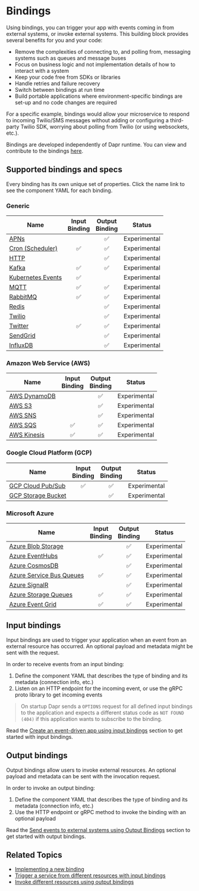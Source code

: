 # Bindings

Using bindings, you can trigger your app with events coming in from external systems, or invoke external systems. This building block provides several benefits for you and your code:

* Remove the complexities of connecting to, and polling from, messaging systems such as queues and message buses
* Focus on business logic and not implementation details of how to interact with a system
* Keep your code free from SDKs or libraries
* Handle retries and failure recovery
* Switch between bindings at run time
* Build portable applications where environment-specific bindings are set-up and no code changes are required

For a specific example, bindings would allow your microservice to respond to incoming Twilio/SMS messages without adding or configuring a third-party Twilio SDK, worrying about polling from Twilio (or using websockets, etc.).

Bindings are developed independently of Dapr runtime. You can view and contribute to the bindings [here](https://github.com/dapr/components-contrib/tree/master/bindings).

## Supported bindings and specs

Every binding has its own unique set of properties. Click the name link to see the component YAML for each binding.

### Generic

| Name | Input<br>Binding | Output<br>Binding | Status |
|------|:----------------:|:-----------------:|--------|
| [APNs](../../reference/specs/bindings/apns.md) |    | ✅ | Experimental |
| [Cron (Scheduler)](../../reference/specs/bindings/cron.md) | ✅ | ✅ | Experimental |
| [HTTP](../../reference/specs/bindings/http.md)           |    | ✅ | Experimental |
| [Kafka](../../reference/specs/bindings/kafka.md)         | ✅ | ✅ | Experimental |
| [Kubernetes Events](../../reference/specs/bindings/kubernetes.md) | ✅ |    | Experimental |
| [MQTT](../../reference/specs/bindings/mqtt.md)           | ✅ | ✅ | Experimental |
| [RabbitMQ](../../reference/specs/bindings/rabbitmq.md)   | ✅ | ✅ | Experimental |
| [Redis](../../reference/specs/bindings/redis.md)         |    | ✅ | Experimental |
| [Twilio](../../reference/specs/bindings/twilio.md)       |    | ✅ | Experimental |
| [Twitter](../../reference/specs/bindings/twitter.md)       | ✅ | ✅ | Experimental |
| [SendGrid](../../reference/specs/bindings/sendgrid.md)       |    | ✅ | Experimental |
| [InfluxDB](../../reference/specs/bindings/influxdb.md)       |    | ✅ | Experimental |

### Amazon Web Service (AWS)

| Name | Input<br>Binding | Output<br>Binding | Status |
|------|:----------------:|:-----------------:|--------|
| [AWS DynamoDB](../../reference/specs/bindings/dynamodb.md) |    | ✅ | Experimental |
| [AWS S3](../../reference/specs/bindings/s3.md)             |    | ✅ | Experimental |
| [AWS SNS](../../reference/specs/bindings/sns.md)           |    | ✅ | Experimental |
| [AWS SQS](../../reference/specs/bindings/sqs.md)           | ✅ | ✅ | Experimental |
| [AWS Kinesis](../../reference/specs/bindings/kinesis.md)   | ✅ | ✅ | Experimental |


### Google Cloud Platform (GCP)

| Name | Input<br>Binding | Output<br>Binding | Status |
|------|:----------------:|:-----------------:|--------|
| [GCP Cloud Pub/Sub](../../reference/specs/bindings/gcppubsub.md)  | ✅ | ✅ | Experimental |
| [GCP Storage Bucket](../../reference/specs/bindings/gcpbucket.md) |     | ✅ | Experimental |

### Microsoft Azure

| Name | Input<br>Binding | Output<br>Binding | Status |
|------|:----------------:|:-----------------:|--------|
| [Azure Blob Storage](../../reference/specs/bindings/blobstorage.md)            |    | ✅ | Experimental |
| [Azure EventHubs](../../reference/specs/bindings/eventhubs.md)                 | ✅ | ✅ | Experimental |
| [Azure CosmosDB](../../reference/specs/bindings/cosmosdb.md)                   |    | ✅ | Experimental |
| [Azure Service Bus Queues](../../reference/specs/bindings/servicebusqueues.md) | ✅ | ✅ | Experimental |
| [Azure SignalR](../../reference/specs/bindings/signalr.md)                     |    | ✅ | Experimental |
| [Azure Storage Queues](../../reference/specs/bindings/storagequeues.md)        | ✅ | ✅ | Experimental |
| [Azure Event Grid](../../reference/specs/bindings/eventgrid.md)                | ✅ | ✅ | Experimental |

## Input bindings

Input bindings are used to trigger your application when an event from an external resource has occurred.
An optional payload and metadata might be sent with the request.

In order to receive events from an input binding:

1. Define the component YAML that describes the type of binding and its metadata (connection info, etc.)
2. Listen on an HTTP endpoint for the incoming event, or use the gRPC proto library to get incoming events

> On startup Dapr sends a ```OPTIONS``` request for all defined input bindings to the application and expects a different status code as ```NOT FOUND (404)``` if this application wants to subscribe to the binding.

Read the [Create an event-driven app using input bindings](../../howto/trigger-app-with-input-binding) section to get started with input bindings.

## Output bindings

Output bindings allow users to invoke external resources.
An optional payload and metadata can be sent with the invocation request.

In order to invoke an output binding:

1. Define the component YAML that describes the type of binding and its metadata (connection info, etc.)
2. Use the HTTP endpoint or gRPC method to invoke the binding with an optional payload

 Read the [Send events to external systems using Output Bindings](../../howto/send-events-with-output-bindings) section to get started with output bindings.

 ## Related Topics
* [Implementing a new binding](https://github.com/dapr/docs/tree/master/reference/specs/bindings)
* [Trigger a service from different resources with input bindings](../../howto/trigger-app-with-input-binding)
* [Invoke different resources using output bindings](../../howto/send-events-with-output-bindings)

